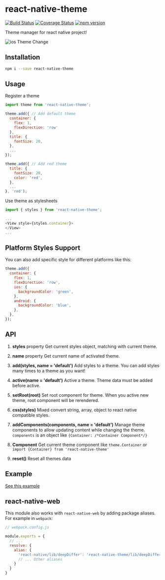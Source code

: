# react-native-theme
[![Build Status](https://travis-ci.org/apentle/react-native-theme.svg?branch=master)](https://travis-ci.org/apentle/react-native-theme) [![Coverage Status](https://coveralls.io/repos/github/apentle/react-native-theme/badge.svg?branch=master)](https://coveralls.io/github/apentle/react-native-theme?branch=master) [![npm version](https://badge.fury.io/js/react-native-theme.svg)](https://badge.fury.io/js/react-native-theme)

Theme manager for react native project!

![ios Theme Change](https://raw.githubusercontent.com/apentle/react-native-theme-example/master/screenshot1.gif)

## Installation
```bash
npm i --save react-native-theme
```

## Usage
Register a theme
```javascript
import theme from 'react-native-theme';

theme.add({ // Add default theme
  container: {
    flex: 1,
    flexDirection: 'row'
  },
  title: {
    fontSize: 20,
  },
  ...
});

theme.add({ // Add red theme
  title: {
    fontSize: 20,
    color: 'red',
  },
  ...
}, 'red');
```

Use theme as stylesheets
```javascript
import { styles } from 'react-native-theme';

...
<View style={styles.container}>
</View>
...
```

## Platform Styles Support
You can also add specific style for different platforms like this:
```javascript
theme.add({
  container: {
    flex: 1,
    flexDirection: 'row',
    ios: {
      backgroundColor: 'green',
    },
    android: {
      backgroundColor: 'blue',
    },
  },
});
```

## API

1. **styles** property
Get current styles object, matching with current theme.

2. **name** property
Get current name of activated theme.

3. **add(styles, name = 'default')**
Add styles to a theme. You can add styles many times to a theme as you want!

4. **active(name = 'default')**
Active a theme. Theme data must be added before active.

5. **setRoot(root)**
Set root component for theme. When you active new theme, root component will be rerendered.

6. **css(styles)**
Mixed convert string, array, object to react native compatible styles.

7. **addComponents(components, name = 'default')**
Manage theme components to allow updating content while changing the theme. `components` is an object like `{Container: /*Container Component*/}`

8. **Component**
Get current theme component like `theme.Container` or `import {Container} from 'react-native-theme'`

9. **reset()**
Reset all themes data

## Example

[See this example](https://github.com/apentle/react-native-theme-example)

## react-native-web
This module also works with `react-native-web` by adding package aliases. For example in `webpack`:
```javascript
// webpack.config.js

module.exports = {
  // ...
  resolve: {
    alias: {
      'react-native/lib/deepDiffer': 'react-native-theme/lib/deepDiffer',
      // ... Other aliases
    }
  }
}
```
